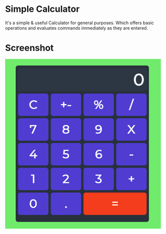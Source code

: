 # Simple Calculator

It's a simple & useful Calculator for general purposes. Which offers basic operations and evaluates commands immediately as they are entered.

# Screenshot

![image of my calculator](https://github.com/OksanaKis/react_calculator/blob/main/src/components/image/calc.png)
